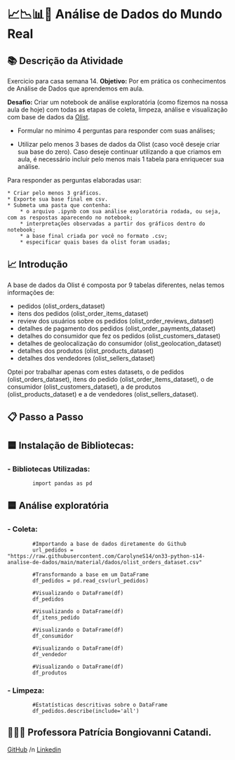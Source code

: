 # 📈📉📊🎲 Análise de Dados do Mundo Real 

## 📚 Descrição da Atividade

Exercicio para casa semana 14.
**Objetivo:** Por em prática os conhecimentos de Análise de Dados que aprendemos em aula.

**Desafio:** Criar um notebook de análise exploratória (como fizemos na nossa aula de hoje) com todas as etapas de coleta, limpeza, análise e visualização com base de dados da [Olist](https://www.kaggle.com/datasets/olistbr/brazilian-ecommerce).

* Formular no mínimo 4 perguntas para responder com suas análises;

* Utilizar pelo menos 3 bases de dados da Olist (caso você deseje criar sua base do zero). Caso deseje continuar utilizando a que criamos em aula, é necessário incluir pelo menos mais 1 tabela para enriquecer sua análise.

Para responder as perguntas elaboradas usar:

    * Criar pelo menos 3 gráficos.
    * Exporte sua base final em csv.
    * Submeta uma pasta que contenha:
        * o arquivo .ipynb com sua análise exploratória rodada, ou seja, com as respostas aparecendo no notebook;
        * interpretações observadas a partir dos gráficos dentro do notebook;
        * a base final criada por você no formato .csv;
        * especificar quais bases da olist foram usadas;

## 📈 Introdução

A base de dados da Olist é composta por 9 tabelas diferentes, nelas temos informações de:
- pedidos (olist_orders_dataset)
- itens dos pedidos (olist_order_items_dataset)
- review dos usuários sobre os pedidos (olist_order_reviews_dataset)
- detalhes de pagamento dos pedidos (olist_order_payments_dataset)
- detalhes do consumidor que fez os pedidos (olist_customers_dataset)
- detalhes de geolocalização do consumidor (olist_geolocation_dataset)
- detalhes dos produtos (olist_products_dataset)
- detalhes dos vendedores (olist_sellers_dataset)

Optei por trabalhar apenas com estes datasets, o de pedidos (olist_orders_dataset), itens do pedido (olist_order_items_dataset), o de consumidor (olist_customers_dataset), a de produtos (olist_products_dataset) e a de vendedores (olist_sellers_dataset).

## 📋 Passo a Passo

## 🟦 Instalação de Bibliotecas:

 ### - Bibliotecas Utilizadas:

            import pandas as pd

## 🟦 Análise exploratória

 ### - Coleta:

            #Importando a base de dados diretamente do Github
            url_pedidos = "https://raw.githubusercontent.com/CarolyneS14/on33-python-s14-analise-de-dados/main/material/dados/olist_orders_dataset.csv"

            #Transformando a base em um DataFrame
            df_pedidos = pd.read_csv(url_pedidos)

            #Visualizando o DataFrame(df)
            df_pedidos

            #Visualizando o DataFrame(df)
            df_itens_pedido

            #Visualizando o DataFrame(df)
            df_consumidor

            #Visualizando o DataFrame(df)
            df_vendedor

            #Visualizando o DataFrame(df)
            df_produtos


 ### - Limpeza:

            #Estatísticas descritivas sobre o DataFrame
            df_pedidos.describe(include='all')

## 👩🏻‍🏫 Professora Patrícia Bongiovanni Catandi.
[GitHub](https://github.com/patriciacatandi "Patricia Catandi")
/n
[Linkedin](https://www.linkedin.com/in/patr%C3%ADcia-bongiovanni-catandi-13650ba1)
